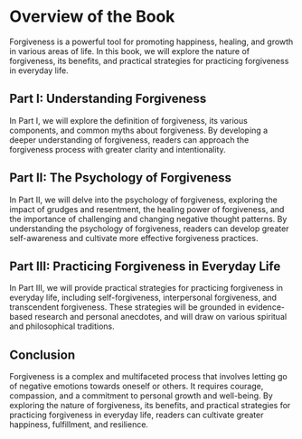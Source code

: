 # Overview of the Book

Forgiveness is a powerful tool for promoting happiness, healing, and growth in various areas of life. In this book, we will explore the nature of forgiveness, its benefits, and practical strategies for practicing forgiveness in everyday life.

Part I: Understanding Forgiveness
---------------------------------

In Part I, we will explore the definition of forgiveness, its various components, and common myths about forgiveness. By developing a deeper understanding of forgiveness, readers can approach the forgiveness process with greater clarity and intentionality.

Part II: The Psychology of Forgiveness
--------------------------------------

In Part II, we will delve into the psychology of forgiveness, exploring the impact of grudges and resentment, the healing power of forgiveness, and the importance of challenging and changing negative thought patterns. By understanding the psychology of forgiveness, readers can develop greater self-awareness and cultivate more effective forgiveness practices.

Part III: Practicing Forgiveness in Everyday Life
-------------------------------------------------

In Part III, we will provide practical strategies for practicing forgiveness in everyday life, including self-forgiveness, interpersonal forgiveness, and transcendent forgiveness. These strategies will be grounded in evidence-based research and personal anecdotes, and will draw on various spiritual and philosophical traditions.

Conclusion
----------

Forgiveness is a complex and multifaceted process that involves letting go of negative emotions towards oneself or others. It requires courage, compassion, and a commitment to personal growth and well-being. By exploring the nature of forgiveness, its benefits, and practical strategies for practicing forgiveness in everyday life, readers can cultivate greater happiness, fulfillment, and resilience.
